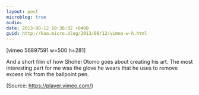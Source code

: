 ```yaml
---
layout: post
microblog: true
audio: 
date: 2013-08-12 10:36:32 +0400
guid: http://kaa.micro.blog/2013/08/12/vimeo-w-h.html
---
```

[vimeo 56897591 w=500 h=281]
<p>And a short film of how Shohei Otomo goes about creating his art. The most interesting part for me was the glove he wears that he uses to remove excess ink from the ballpoint pen.</p><div class="attribution">(<span>Source:</span> <a href="https://player.vimeo.com/">https://player.vimeo.com/</a>)</div>
